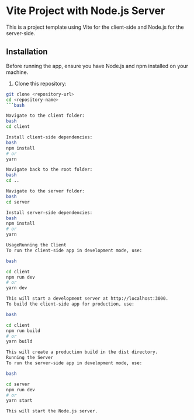 # Vite Project with Node.js Server

This is a project template using Vite for the client-side and Node.js for the server-side.

## Installation

Before running the app, ensure you have Node.js and npm installed on your machine.

1. Clone this repository:

```bash
git clone <repository-url>
cd <repository-name>
```bash

Navigate to the client folder:
bash
cd client

Install client-side dependencies:
bash
npm install
# or
yarn

Navigate back to the root folder:
bash
cd ..

Navigate to the server folder:
bash
cd server

Install server-side dependencies:
bash
npm install
# or
yarn

UsageRunning the Client
To run the client-side app in development mode, use:

bash

cd client
npm run dev
# or
yarn dev

This will start a development server at http://localhost:3000.
To build the client-side app for production, use:

bash

cd client
npm run build
# or
yarn build

This will create a production build in the dist directory.
Running the Server
To run the server-side app in development mode, use:

bash

cd server
npm run dev
# or
yarn start

This will start the Node.js server.